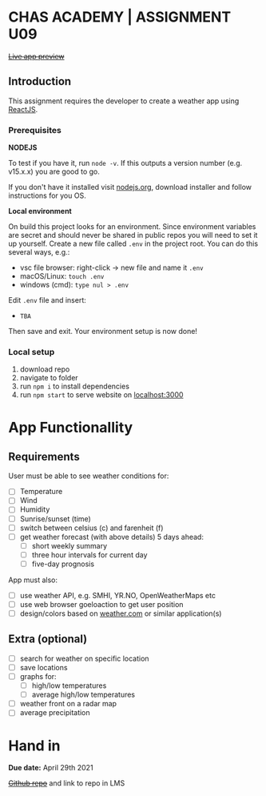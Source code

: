# CHAS ACADEMY | ASSIGNMENT U09

~~[Live app preview]()~~

## Introduction

This assignment requires the developer to create a weather app using [ReactJS](https://reactjs.org/).

### Prerequisites

**NODEJS**

To test if you have it, run `node -v`. If this outputs a version number (e.g. v15.x.x) you are good to go.

If you don't have it installed visit [nodejs.org](https://nodejs.org/en/download/), download installer and follow instructions for you OS.

**Local environment**

On build this project looks for an environment. Since environment variables are secret and should never be shared in public repos you will need to set it up yourself. Create a new file called `.env` in the project root. You can do this several ways, e.g.:

- vsc file browser: right-click -> new file and name it `.env`
- macOS/Linux: `touch .env`
- windows (cmd): `type nul > .env`

Edit `.env` file and insert:

- `TBA`

Then save and exit. Your environment setup is now done!

### Local setup

1. download repo
2. navigate to folder
3. run `npm i` to install dependencies
4. run `npm start` to serve website on [localhost:3000](http://localhost:3000)

# App Functionallity

## Requirements

User must be able to see weather conditions for:
- [ ] Temperature
- [ ] Wind
- [ ] Humidity
- [ ] Sunrise/sunset (time)
- [ ] switch between celsius (c) and farenheit (f)
- [ ] get weather forecast (with above details) 5 days ahead:
    - [ ] short weekly summary
    - [ ] three hour intervals for current day
    - [ ] five-day prognosis

App must also:
- [ ] use weather API, e.g. SMHI, YR.NO, OpenWeatherMaps etc
- [ ] use web browser goeloaction to get user position
- [ ] design/colors based on [weather.com](http://weather.com/) or similar application(s)

## Extra (optional)

- [ ] search for weather on specific location
- [ ] save locations
- [ ] graphs for:
  - [ ] high/low temperatures
  - [ ] average high/low temperatures
- [ ] weather front on a radar map
- [ ] average precipitation

# Hand in

**Due date:** April 29th 2021

~~[Github repo]()~~
and link to repo in LMS